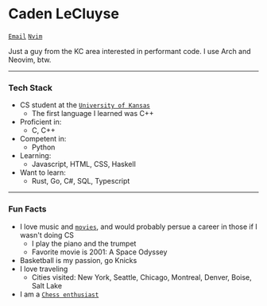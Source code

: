# Caden LeCluyse

[`Email`](mailto:lecluyse20@gmail.com 'Send an email')
[`Nvim`](https://github.com/lecluyse2000/nvim)

Just a guy from the KC area interested in performant code. I use Arch and Neovim, btw.   

------------------------------------------------

### Tech Stack    

* CS student at the [`University of Kansas`](https://ku.edu/)    
  * The first language I learned was C++
* Proficient in:
  * C, C++
* Competent in:
  * Python
* Learning:    
  * Javascript, HTML, CSS, Haskell
* Want to learn:
  * Rust, Go, C#, SQL, Typescript    

------------------------------------------------
### Fun Facts   

* I love music and [`movies`](https://letterboxd.com/lecluyse2000/), and would probably persue a career in those if I wasn't doing CS    
  * I play the piano and the trumpet
  * Favorite movie is 2001: A Space Odyssey
* Basketball is my passion, go Knicks
* I love traveling
  * Cities visited: New York, Seattle, Chicago, Montreal, Denver, Boise, Salt Lake
* I am a [`Chess enthusiast`](https://www.chess.com/member/cadenlecluyse)    

